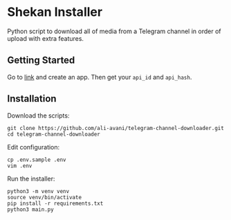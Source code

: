 # Shekan Installer

Python script to download all of media from a Telegram channel in order of upload with extra features.

## Getting Started

Go to [link](https://my.telegram.org/) and create an app. Then get your `api_id` and `api_hash`.

## Installation

Download the scripts:

```
git clone https://github.com/ali-avani/telegram-channel-downloader.git
cd telegram-channel-downloader
```

Edit configuration:

```
cp .env.sample .env
vim .env
```

Run the installer:

```
python3 -m venv venv
source venv/bin/activate
pip install -r requirements.txt
python3 main.py
```

